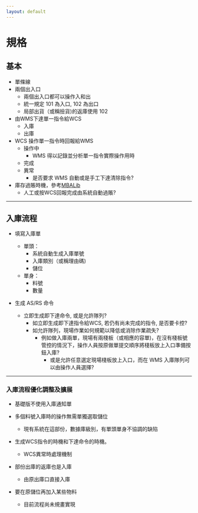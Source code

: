 ```yaml
---
layout: default
---
```

# 規格
## 基本
- 單條線
- 兩個出入口
  - 兩個出入口都可以操作入和出
  - 統一規定 101 為入口, 102 為出口
  - 局部出貨（或稱撿貨)的返庫使用 102
- 由WMS下達單一指令給WCS
  - 入庫
  - 出庫
- WCS 操作單一指令時回報給WMS
  - 操作中
    - WMS 得以記錄並分析單一指令實際操作用時
  - 完成
  - 異常
    - 是否要求 WMS 自動或是手工下達清除指令?
- 庫存過賬時機，參考[MBALib](https://wiki.mbalib.com/zh-tw/%E5%BA%93%E5%AD%98%E4%BF%A1%E6%81%AF)
  - 人工或按WCS回報完成由系統自動過賬?
***
## 入庫流程
- 填寫入庫單
  - 單頭：
    - 系統自動生成入庫單號
    - 入庫類別（或稱理由碼)
    - 儲位
  - 單身：
    - 料號
    - 數量
  
- 生成 AS/RS 命令
  - 立即生成即下達命令, 或是允許隊列?
    - 如立即生成即下達指令給WCS, 若仍有尚未完成的指令, 是否要卡控?
    - 如允許隊列，現場作業如何規範以降低或消除作業疏失?
      - 例如做入庫兩單，現場有兩棧板（或相應的容單)，在沒有棧板號管控的情況下，操作人員按原做單提交順序將棧板放上入口準備按鈕入庫?
        - 或是允許任意選定現場棧板放上入口，而在 WMS 入庫隊列可以由操作人員選擇?
***
### 入庫流程優化調整及擴展
- 基礎版不使用入庫通知單
- 多個料號入庫時的操作無需單獨選取儲位
  - 現有系統在這部份，數據庫級別，有單頭單身不協調的缺陷
- 生成WCS指令的時機和下達命令的時機。
  - WCS異常時處理機制


- 部份出庫的返庫也是入庫
  - 由原出庫口直接入庫
- 要在原儲位再加入某些物料
  - 目前流程尚未規畫實現


